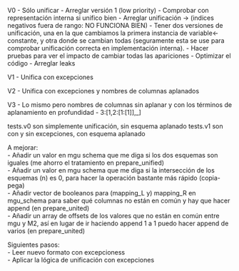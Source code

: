 V0 - Sólo unificar
    - Arreglar versión 1 (low priority)
    - Comprobar con representación interna si unifico bien
        - Arreglar unificación -> (indices negativos fuera de rango: NO FUNCIONA BIEN)
        - Tener dos versiones de unificación, una en la que cambiamos la primera instancia de variable<-constante, y otra donde se cambian todas (seguramente esta se use para comprobar unificación correcta en implementación interna). 
        - Hacer pruebas para ver el impacto de cambiar todas las apariciones 
        - Optimizar el código
        - Arreglar leaks

V1 - Unifica con excepciones

V2 - Unifica con excepciones y nombres de columnas aplanados

V3 - Lo mismo pero nombres de columnas sin aplanar y con los términos de aplanamiento en profundidad
    - 3:[1,2:[1:[1]],_]

tests.v0 son simplemente unificación, sin esquema aplanado
tests.v1 son con y sin excepciones, con esquema aplanado

A mejorar:  
    - Añadir un valor en mgu schema que me diga si los dos esquemas son iguales (me ahorro el tratamiento en prepare_unified)  
    - Añadir un valor en mgu schema que me diga si la intersección de los esquemas (n) es 0, para hacer la operación bastante más rápido (copia-pega)  
    - Añadir vector de booleanos para (mapping_L y) mapping_R en mgu_schema para saber qué columnas no están en común y hay que hacer append (en prepare_united)  
    - Añadir un array de offsets de los valores que no están en común entre mgu y M2, así en lugar de ir haciendo append 1 a 1 puedo hacer append de varios (en prepare_united)  


Siguientes pasos:  
    - Leer nuevo formato con excepcioness  
    - Aplicar la lógica de unificación con excepciones  